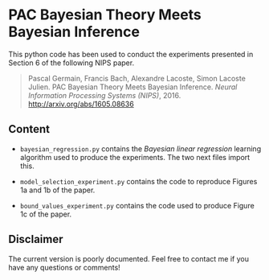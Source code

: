 # PAC Bayesian Theory Meets Bayesian Inference
This python code has been used to conduct the experiments
presented in Section 6 of the following NIPS paper.


> Pascal Germain, Francis Bach, Alexandre Lacoste, Simon Lacoste Julien.
> PAC Bayesian Theory Meets Bayesian Inference.
> *Neural Information Processing Systems (NIPS)*, 2016.  
http://arxiv.org/abs/1605.08636

## Content

* ``bayesian_regression.py`` contains the *Bayesian linear regression* learning algorithm used to produce the experiments. The two next files import this.

* ``model_selection_experiment.py`` contains the code to reproduce Figures 1a and 1b of the paper.

* ``bound_values_experiment.py`` contains the code used to produce Figure 1c of the paper.

## Disclaimer

The current version is poorly documented. Feel free to contact me if you have any questions or comments!
